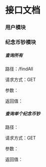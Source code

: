 # 接口文档

### 用户模块



### 纪念币钞模块

##### 查询所有

路径：/findAll

请求方式：GET

参数：

返回值：



##### 查询单个纪念币钞

路径：

请求方式：GET

参数：

返回值：









